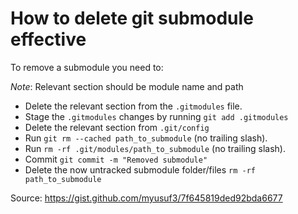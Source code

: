 # How to delete git submodule effective

To remove a submodule you need to:

*Note*: Relevant section should be module name and path

* Delete the relevant section from the `.gitmodules` file.
* Stage the `.gitmodules` changes by running `git add .gitmodules`
* Delete the relevant section from `.git/config`
* Run `git rm --cached path_to_submodule` (no trailing slash).
* Run `rm -rf .git/modules/path_to_submodule` (no trailing slash).
* Commit `git commit -m "Removed submodule"`
* Delete the now untracked submodule folder/files `rm -rf path_to_submodule`

Source: https://gist.github.com/myusuf3/7f645819ded92bda6677
